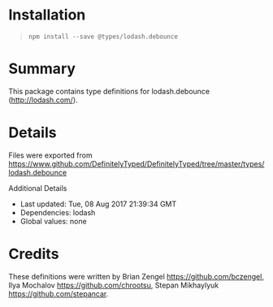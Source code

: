 # Installation
> `npm install --save @types/lodash.debounce`

# Summary
This package contains type definitions for lodash.debounce (http://lodash.com/).

# Details
Files were exported from https://www.github.com/DefinitelyTyped/DefinitelyTyped/tree/master/types/lodash.debounce

Additional Details
 * Last updated: Tue, 08 Aug 2017 21:39:34 GMT
 * Dependencies: lodash
 * Global values: none

# Credits
These definitions were written by Brian Zengel <https://github.com/bczengel>, Ilya Mochalov <https://github.com/chrootsu>, Stepan Mikhaylyuk <https://github.com/stepancar>.
